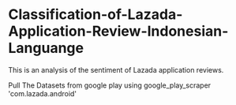 # Classification-of-Lazada-Application-Review-Indonesian-Languange
This is an analysis of the sentiment of Lazada application reviews.

Pull The Datasets from google play using google_play_scraper
'com.lazada.android'

